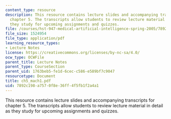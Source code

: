 ```yaml
---
content_type: resource
description: This resource contains lecture slides and accompanying transcripts for
  chapter 5. The transcripts allow students to review lecture material in detail as
  they study for upcoming assignments and quizzes.
file: /courses/hst-947-medical-artificial-intelligence-spring-2005/7892c198a7570f8e36ff4f5fb1f2a4a1_ch5_mach1.pdf
file_size: 1524954
file_type: application/pdf
learning_resource_types:
- Lecture Notes
license: https://creativecommons.org/licenses/by-nc-sa/4.0/
ocw_type: OCWFile
parent_title: Lecture Notes
parent_type: CourseSection
parent_uid: 1763beb5-fe1d-6cec-c586-e589bf7c9047
resourcetype: Document
title: ch5_mach1.pdf
uid: 7892c198-a757-0f8e-36ff-4f5fb1f2a4a1
---
```

This resource contains lecture slides and accompanying transcripts for chapter 5. The transcripts allow students to review lecture material in detail as they study for upcoming assignments and quizzes.